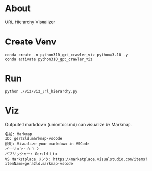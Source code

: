 # About

URL Hierarchy Visualizer

# Create Venv

```
conda create -n python310_gpt_crawler_viz python=3.10 -y
conda activate python310_gpt_crawler_viz
```

# Run

```
python ./viz/viz_url_hierarchy.py
```

# Viz

Outputed markdown (uniontool.md) can visualize by Markmap.

```
名前: Markmap
ID: gera2ld.markmap-vscode
説明: Visualize your markdown in VSCode
バージョン: 0.1.2
パブリッシャー: Gerald Liu
VS Marketplace リンク: https://marketplace.visualstudio.com/items?itemName=gera2ld.markmap-vscode
```

